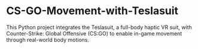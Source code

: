 # CS-GO-Movement-with-Teslasuit
This Python project integrates the Teslasuit, a full-body haptic VR suit, with Counter-Strike: Global Offensive (CS:GO) to enable in-game movement through real-world body motions. 

